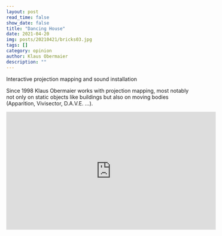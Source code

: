 ```yaml
---
layout: post
read_time: false
show_date: false
title: "Dancing House"
date: 2021-04-20
img: posts/20210421/bricks03.jpg
tags: []
category: opinion
author: Klaus Obermaier
description: ""
---
```


Interactive projection mapping and sound installation

Since 1998 Klaus Obermaier works with projection mapping, most notably not only on static objects like buildings but also on moving bodies (Apparition, Vivisector, D.A.V.E. …).

<iframe width="560" height="315" src="https://www.youtube.com/embed/4x3NFHBqefY" title="YouTube video player" frameborder="0" allow="accelerometer; autoplay; clipboard-write; encrypted-media; gyroscope; picture-in-picture" allowfullscreen></iframe>
